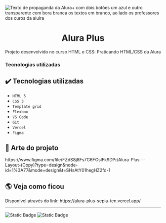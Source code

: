 ![Texto de propaganda da Alura+ com dois botões um azul e outro transparente com bora branca os textos em branco, ao lado os professores dos curos da alulra](https://github.com/ednosmab/alura-plus/assets/37445442/04db1fa3-f352-4659-af01-4febde290c13)
<h1 align="center">Alura Plus</h1>
<p align="center">Projeto desenvolvido no curso HTML e CSS: Praticando HTML/CSS da Alura</p>
<h3>Tecnologias utilizadas</h3>

## ✔️ Tecnologias utilizadas

- ``HTML 5``
- ``CSS 3``
- ``Template grid``
- ``Flexbox``
- ``VS Code``
- ``Git``
- ``Vercel``
- ``Figma``

## 🎨 Arte do projeto

<p>https://www.figma.com/file/FZdS8j8Fs7G6FOslFk9DPr/Alura-Plus---Layout-(Copy)?type=design&node-id=1%3A77&mode=design&t=SHsAtY01hegHZ2fd-1</p>

## 🌎 Veja como ficou

<p>Disponível através do link: https://alura-plus-sepia-ten.vercel.app/</p>

<hr>

![Static Badge](https://img.shields.io/badge/status-finished-green?style=flat&logoColor=%23555555&label=status&labelColor=%23555555&color=green)
![Static Badge](https://img.shields.io/badge/release_date-february-blue?style=flat&logoColor=%23555555&label=release%20date&labelColor=%23555555&color=gold)
